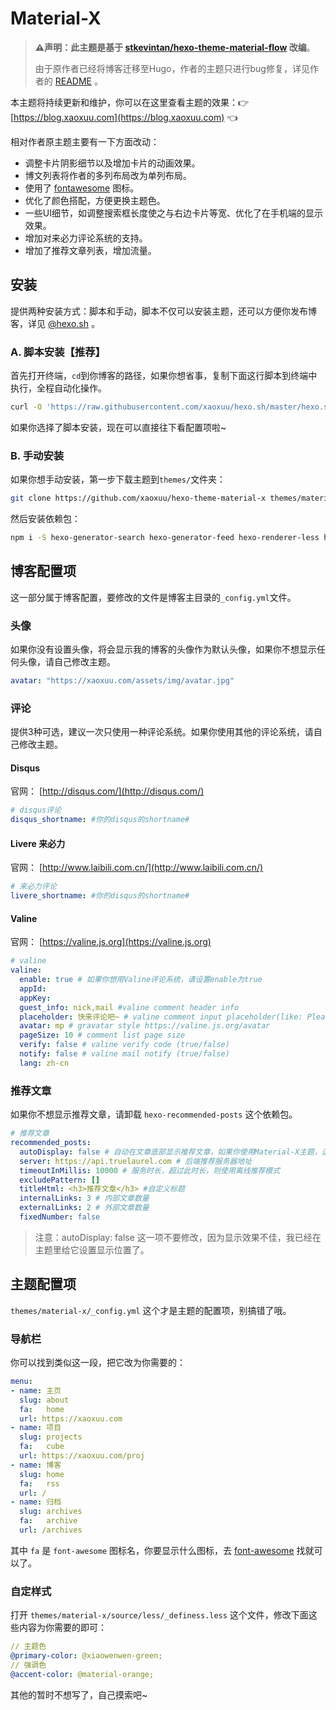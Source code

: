 # Material-X

> **⚠️声明：此主题是基于 [stkevintan/hexo-theme-material-flow](https://github.com/stkevintan/hexo-theme-material-flow) 改编**。
>
> 由于原作者已经将博客迁移至Hugo，作者的主题只进行bug修复，详见作者的 [README](https://github.com/stkevintan/hexo-theme-material-flow) 。

本主题将持续更新和维护，你可以在这里查看主题的效果：👉 [https://blog.xaoxuu.com](https://blog.xaoxuu.com) 👈

相对作者原主题主要有一下方面改动：

- 调整卡片阴影细节以及增加卡片的动画效果。
- 博文列表将作者的多列布局改为单列布局。
- 使用了 [fontawesome](http://fontawesome.io) 图标。
- 优化了颜色搭配，方便更换主题色。
- 一些UI细节，如调整搜索框长度使之与右边卡片等宽、优化了在手机端的显示效果。
- 增加对来必力评论系统的支持。
- 增加了推荐文章列表，增加流量。



## 安装

提供两种安装方式：脚本和手动，脚本不仅可以安装主题，还可以方便你发布博客，详见 [@hexo.sh](https://github.com/xaoxuu/hexo.sh) 。



### A. 脚本安装【推荐】

首先打开终端，`cd`到你博客的路径，如果你想省事，复制下面这行脚本到终端中执行，全程自动化操作。

```bash
curl -O 'https://raw.githubusercontent.com/xaoxuu/hexo.sh/master/hexo.sh' -# && chmod 777 hexo.sh && . hexo.sh m x
```

如果你选择了脚本安装，现在可以直接往下看配置项啦~

### B. 手动安装

如果你想手动安装，第一步下载主题到`themes/`文件夹：

```bash
git clone https://github.com/xaoxuu/hexo-theme-material-x themes/material-x
```

然后安装依赖包：

```bash
npm i -S hexo-generator-search hexo-generator-feed hexo-renderer-less hexo-autoprefixer hexo-generator-json-content hexo-recommended-posts
```



## 博客配置项 

这一部分属于博客配置，要修改的文件是博客主目录的`_config.yml`文件。



### 头像

如果你没有设置头像，将会显示我的博客的头像作为默认头像，如果你不想显示任何头像，请自己修改主题。

```yaml
avatar: "https://xaoxuu.com/assets/img/avatar.jpg"
```
### 评论

提供3种可选，建议一次只使用一种评论系统。如果你使用其他的评论系统，请自己修改主题。

#### Disqus

官网： [http://disqus.com/](http://disqus.com/)

```yaml
# disqus评论
disqus_shortname: #你的disqus的shortname#
```

#### Livere 来必力

官网： [http://www.laibili.com.cn/](http://www.laibili.com.cn/)

```yaml
# 来必力评论
livere_shortname: #你的disqus的shortname#
```
#### Valine

官网： [https://valine.js.org](https://valine.js.org) 

```yaml
# valine
valine:
  enable: true # 如果你想用Valine评论系统，请设置enable为true
  appId:  
  appKey:  
  guest_info: nick,mail #valine comment header info
  placeholder: 快来评论吧~ # valine comment input placeholder(like: Please leave your footprints )
  avatar: mp # gravatar style https://valine.js.org/avatar
  pageSize: 10 # comment list page size
  verify: false # valine verify code (true/false)
  notify: false # valine mail notify (true/false)
  lang: zh-cn
```

### 推荐文章

如果你不想显示推荐文章，请卸载 `hexo-recommended-posts` 这个依赖包。

```yaml
# 推荐文章
recommended_posts:
  autoDisplay: false # 自动在文章底部显示推荐文章，如果你使用Material-X主题，这里要设置为false。
  server: https://api.truelaurel.com # 后端推荐服务器地址
  timeoutInMillis: 10000 # 服务时长，超过此时长，则使用离线推荐模式
  excludePattern: []
  titleHtml: <h3>推荐文章</h3> #自定义标题
  internalLinks: 3 # 内部文章数量
  externalLinks: 2 # 外部文章数量
  fixedNumber: false
```

> 注意：autoDisplay: false 这一项不要修改，因为显示效果不佳，我已经在主题里给它设置显示位置了。



## 主题配置项

`themes/material-x/_config.yml` 这个才是主题的配置项，别搞错了哦。



### 导航栏

你可以找到类似这一段，把它改为你需要的：

```yaml
menu:
- name: 主页
  slug: about
  fa:   home
  url: https://xaoxuu.com
- name: 项目
  slug: projects
  fa:   cube
  url: https://xaoxuu.com/proj
- name: 博客
  slug: home
  fa:   rss
  url: /
- name: 归档
  slug: archives
  fa:   archive
  url: /archives
```

其中 `fa` 是 `font-awesome` 图标名，你要显示什么图标，去 [font-awesome](https://fontawesome.com/icons?d=gallery) 找就可以了。



### 自定样式

打开 `themes/material-x/source/less/_definess.less` 这个文件，修改下面这些内容为你需要的即可：

```yaml
// 主题色
@primary-color: @xiaowenwen-green;
// 强调色
@accent-color: @material-orange;
```



其他的暂时不想写了，自己摸索吧~
